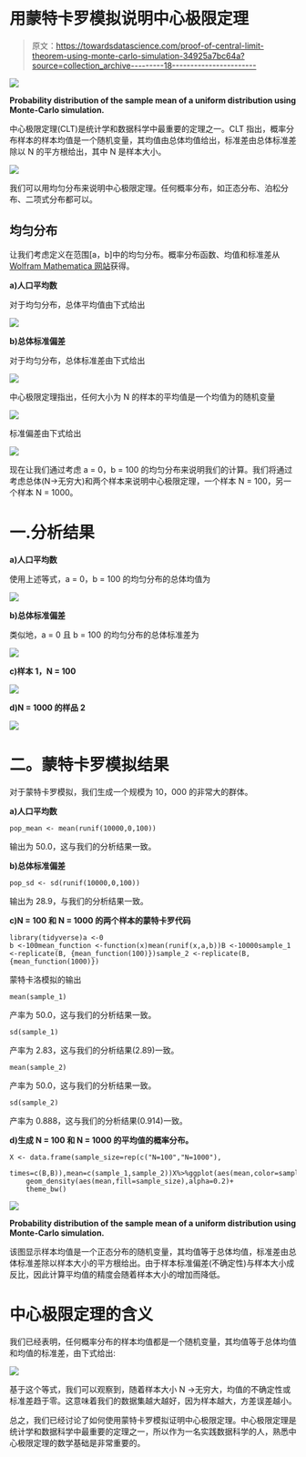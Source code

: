 # 用蒙特卡罗模拟说明中心极限定理

> 原文：<https://towardsdatascience.com/proof-of-central-limit-theorem-using-monte-carlo-simulation-34925a7bc64a?source=collection_archive---------18----------------------->

![](img/cf65f73b6703e38c4c8122d253988d52.png)

**Probability distribution of the sample mean of a uniform distribution using Monte-Carlo simulation.**

中心极限定理(CLT)是统计学和数据科学中最重要的定理之一。CLT 指出，概率分布样本的样本均值是一个随机变量，其均值由总体均值给出，标准差由总体标准差除以 N 的平方根给出，其中 N 是样本大小。

![](img/c25bc56b3d0a4e7ed4b06880c4cdc424.png)

我们可以用均匀分布来说明中心极限定理。任何概率分布，如正态分布、泊松分布、二项式分布都可以。

## 均匀分布

让我们考虑定义在范围[a，b]中的均匀分布。概率分布函数、均值和标准差从 [Wolfram Mathematica 网站](http://mathworld.wolfram.com/UniformDistribution.html)获得。

**a)人口平均数**

对于均匀分布，总体平均值由下式给出

![](img/d7534ffec814712e208a87eb3e03f225.png)

**b)总体标准偏差**

对于均匀分布，总体标准差由下式给出

![](img/124fdcfb2d92ad202a5b69bf5d7cedf0.png)

中心极限定理指出，任何大小为 N 的样本的平均值是一个均值为的随机变量

![](img/56a1f4c845aca8c41ab6abb95e5e6e12.png)

标准偏差由下式给出

![](img/b59d5cdac75182daee218a30d2fc87c9.png)

现在让我们通过考虑 a = 0，b = 100 的均匀分布来说明我们的计算。我们将通过考虑总体(N→无穷大)和两个样本来说明中心极限定理，一个样本 N = 100，另一个样本 N = 1000。

# 一.分析结果

**a)人口平均数**

使用上述等式，a = 0，b = 100 的均匀分布的总体均值为

![](img/a27365e8090f5bd2c2abe2a89cd8db1e.png)

**b)总体标准偏差**

类似地，a = 0 且 b = 100 的均匀分布的总体标准差为

![](img/be3e32eac66d1c8de373d45b1131bd0b.png)

**c)样本 1，N = 100**

![](img/c757f8378b431cfa91f62b4bffaf2e90.png)

**d)N = 1000 的样品 2**

![](img/922a3e40050e664a2431388e7edbbf0d.png)

# 二。蒙特卡罗模拟结果

对于蒙特卡罗模拟，我们生成一个规模为 10，000 的非常大的群体。

**a)人口平均数**

```
pop_mean <- mean(runif(10000,0,100))
```

输出为 50.0，这与我们的分析结果一致。

**b)总体标准偏差**

```
pop_sd <- sd(runif(10000,0,100))
```

输出为 28.9，与我们的分析结果一致。

**c)N = 100 和 N = 1000 的两个样本的蒙特卡罗代码**

```
library(tidyverse)a <-0
b <-100mean_function <-function(x)mean(runif(x,a,b))B <-10000sample_1 <-replicate(B, {mean_function(100)})sample_2 <-replicate(B, {mean_function(1000)})
```

蒙特卡洛模拟的输出

```
mean(sample_1)
```

产率为 50.0，这与我们的分析结果一致。

```
sd(sample_1)
```

产率为 2.83，这与我们的分析结果(2.89)一致。

```
mean(sample_2)
```

产率为 50.0，这与我们的分析结果一致。

```
sd(sample_2)
```

产率为 0.888，这与我们的分析结果(0.914)一致。

**d)生成 N = 100 和 N = 1000 的平均值的概率分布。**

```
X <- data.frame(sample_size=rep(c("N=100","N=1000"),
                times=c(B,B)),mean=c(sample_1,sample_2))X%>%ggplot(aes(mean,color=sample_size))+
    geom_density(aes(mean,fill=sample_size),alpha=0.2)+
    theme_bw()
```

![](img/ef63ef7e1864d7e3db6087cff6c1735c.png)

**Probability distribution of the sample mean of a uniform distribution using Monte-Carlo simulation.**

该图显示样本均值是一个正态分布的随机变量，其均值等于总体均值，标准差由总体标准差除以样本大小的平方根给出。由于样本标准偏差(不确定性)与样本大小成反比，因此计算平均值的精度会随着样本大小的增加而降低。

# 中心极限定理的含义

我们已经表明，任何概率分布的样本均值都是一个随机变量，其均值等于总体均值和均值的标准差，由下式给出:

![](img/b59d5cdac75182daee218a30d2fc87c9.png)

基于这个等式，我们可以观察到，随着样本大小 N →无穷大，均值的不确定性或标准差趋于零。这意味着我们的数据集越大越好，因为样本越大，方差误差越小。

总之，我们已经讨论了如何使用蒙特卡罗模拟证明中心极限定理。中心极限定理是统计学和数据科学中最重要的定理之一，所以作为一名实践数据科学的人，熟悉中心极限定理的数学基础是非常重要的。